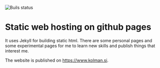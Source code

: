 ![Buils status](https://travis-ci.org/MKolman/mkolman.github.io.svg?branch=master)
# Static web hosting on github pages
It uses Jekyll for building static html. There are some personal pages and some experimental pages for me to learn new skills and publish things that interest me.

The website is published on https://www.kolman.si. 
